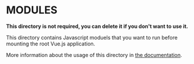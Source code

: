 # MODULES

**This directory is not required, you can delete it if you don't want to use it.**

This directory contains Javascript moduels that you want to run before mounting the root Vue.js application.

More information about the usage of this directory in [the documentation](https://nuxtjs.org/guide/moduels).
